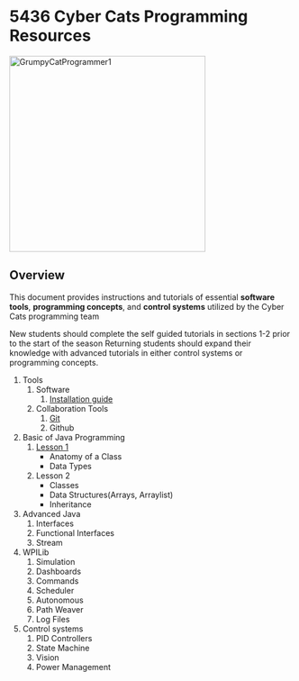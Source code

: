 # 5436 Cyber Cats Programming Resources
<img width="348" alt="GrumpyCatProgrammer1" src="https://github.com/cybercat5436/Programming_Basics/assets/16657483/68d11a60-4c24-4360-966d-dcea1c77e77b">

## Overview
This document provides instructions and tutorials of essential __software tools__, __programming concepts__, and __control systems__ utilized by the Cyber Cats programming team

New students should complete the self guided tutorials in sections 1-2 prior to the start of the season
Returning students should expand their knowledge with advanced tutorials in either control systems or programming concepts.

1. Tools
    1. Software
        1. [Installation guide](https://cybercat5436.github.io/Programming_Basics/Software-Installation)
    1. Collaboration Tools
        1. [Git](https://docs.google.com/document/d/1Qm0D_YQJlXje3LxfbR4XuzQ_ohML1_py8yUt_c2nD5k/edit?usp=drive_link)
        1. Github
1. Basic of Java Programming
    1. [Lesson 1](https://docs.google.com/document/d/1vIweaghJWf3sDI-EV52ddEzfjYH-Rwe0feRU-ck_P8Q/edit?usp=drive_link)
        * Anatomy of a Class
        * Data Types
    1. Lesson 2
        * Classes
        * Data Structures(Arrays, Arraylist)
        * Inheritance
1. Advanced Java
    1. Interfaces
    1. Functional Interfaces
    1. Stream
1. WPILib
    1. Simulation
    1. Dashboards
    1. Commands 
    1. Scheduler
    1. Autonomous
    1. Path Weaver
    1. Log Files 
1. Control systems
    1. PID Controllers
    1. State Machine
    1. Vision
    1. Power Management


 






